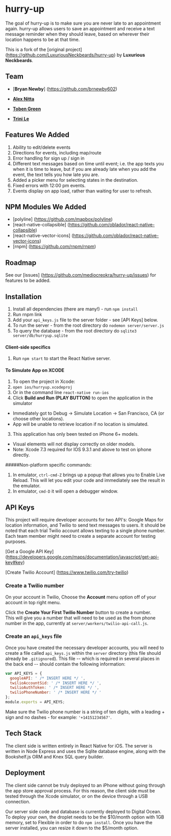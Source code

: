 # hurry-up

The goal of hurry-up is to make sure you are never late to an appointment again. hurry-up allows users to save an appointment and receive a text message reminder when they should leave, based on wherever their location happens to be at that time.


This is a fork of the [original project] (https://github.com/LuxuriousNeckbeards/hurry-up) by **Luxurious Neckbeards**.

## Team
- [**Bryan Newby**] (https://github.com/brnewby602)

- [**Alex Nitta**](https://github.com/alexnitta)

- [**Toben Green**](https://github.com/tobensg)

- [**Trini Le**](https://github.com/trinile)



## Features We Added
1. Ability to edit/delete events
2. Directions for events, including map/route
3. Error handling for sign up / sign in
4. Different text messages based on time until event; i.e. the app texts you when it is time to leave, but if you are already late when you add the event, the text tells you how late you are.
5. Added a picker menu for selecting states in the destination.
6. Fixed errors with 12:00 pm events.
7. Events display on app load, rather than waiting for user to refresh. 

## NPM Modules We Added
* [polyline] (https://github.com/mapbox/polyline)
* [react-native-collapsible] (https://github.com/oblador/react-native-collapsible)
* [react-native-vector-icons] (https://github.com/oblador/react-native-vector-icons)
* [rnpm] (https://github.com/rnpm/rnpm)

## Roadmap

See our [issues] (https://github.com/mediocreokra/hurry-up/issues) for features to be added. 

## Installation

1. Install all dependencies (there are many!) - run `npm install`
2. Run rnpm link
3. Add your `api_keys.js` file to the server folder - see [API Keys] below.
4. To run the server - from the root directory do `nodemon server/server.js`
5. To query the database - from the root directory do `sqlite3 server/db/hurryup.sqlite`

#### Client-side specifics

1. Run `npm start` to start the React Native server.

#### To Simulate App on XCODE
1. To open the project in Xcode:
 1. `open ios/hurryup.xcodeproj`
 2. Or in the command line `react-native run-ios`
2. Click **Build and Run (PLAY BUTTON)** to open the application in the simulator
 * Immediately got to Debug -> Simulate Location -> San Francisco, CA (or choose other locations). 
 * App will be unable to retrieve location if no location is simulated.
3. This application has only been tested on iPhone 6+ models. 
 * Visual elements will not display correctly on older models.
 * Note: Xcode 7.3 required for IOS 9.3.1 and above to test on iphone directly.

#####Non-platform specific commands:

1. In emulator, `ctrl-cmd-Z` brings up a popup that allows you to Enable Live Reload.  This will let you edit your code and immediately see the result in the emulator.
2. In emulator, `cmd-D` it will open a debugger window.


## API Keys

This project will require developer accounts for two API's: Google Maps for location information, and Twilio to send text messages to users. It should be noted that each trial Twilio account allows texting to a single phone number. Each team member might need to create a separate account for testing purposes.

[Get a Google API Key] (https://developers.google.com/maps/documentation/javascript/get-api-key#key)

[Create Twilio Account] (https://www.twilio.com/try-twilio)

### Create a Twilio number

On your account in Twilio, Choose the **Account** menu option off of your account in top right menu.


Click the **Create Your First Twilio Number** button to create a number.  
This will give you a number that will need to be used as the from phone number in the app, currently at `server/workers/twilio-api-call.js`.  

### Create an `api_keys` file

Once you have created the necessary developer accounts, you will need to create a file called `api_keys.js` within the `server` directory (this file should already be `.gitignore`d). This file -- which is required in several places in the back end -- should contain the following information:


```javascript
var API_KEYS = {
  googleAPI: ' /* INSERT HERE */ ',
  twilioAccountSid: ' /* INSERT HERE */ ',
  twilioAuthToken: ' /* INSERT HERE */ ',
  twilioPhoneNumber: ' /* INSERT HERE */ '
};
module.exports = API_KEYS;
```

Make sure the Twilio phone number is a string of ten digits, with a leading + sign and no dashes - for example: `'+14151234567'`.


## Tech Stack

The client side is written entirely in React Native for iOS. The server is written in Node Express and uses the Sqlite database engine, along with the Bookshelf.js ORM and Knex SQL query builder.

## Deployment

The client side cannot be truly deployed to an iPhone without going through the app store approval process. For this reason, the client side must be tested through the Xcode simulator, or on the device through a USB connection.


Our server side code and database is currently deployed to Digital Ocean. To deploy your own, the droplet needs to be the $10/month option with 1GB memory, set to Flexible in order to do `npm install`. Once you have the server installed, you can resize it down to the $5/month option.
